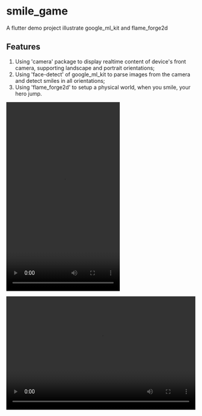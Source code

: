 # smile_game

A flutter demo project illustrate google_ml_kit and flame_forge2d

## Features
1. Using 'camera' package to display realtime content of device's front camera, supporting landscape and portrait orientations;
2. Using 'face-detect' of google_ml_kit to parse images from the camera and detect smiles in all orientations;
3. Using 'flame_forge2d' to setup a physical world, when you smile, your hero jump.


<video src="[https://github.com/Heilum/smile_game/s1s.mp4](https://media.w3.org/2010/05/sintel/trailer.mp4)" controls="" width="300" height="500"></video>

<video src="https://github.com/Heilum/smile_game/s2s.mp4" controls="" width="500" height="300"></video>
